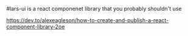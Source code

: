 #lars-ui is a react componenet library that you probably shouldn't use

https://dev.to/alexeagleson/how-to-create-and-publish-a-react-component-library-2oe